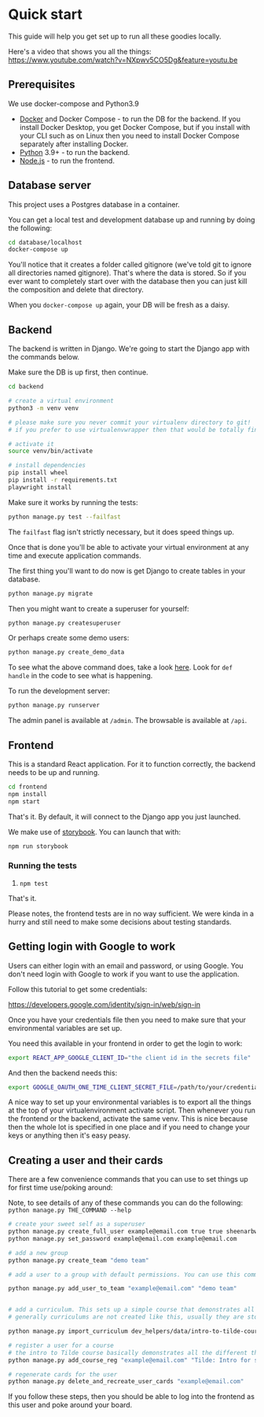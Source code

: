 # Quick start

This guide will help you get set up to run all these goodies locally.

Here's a video that shows you all the things: https://www.youtube.com/watch?v=NXpwv5CO5Dg&feature=youtu.be

## Prerequisites

We use docker-compose and Python3.9

- [Docker](https://www.docker.com/) and Docker Compose - to run the DB for the backend. If you install Docker Desktop, you get Docker Compose, but if you install with your CLI such as on Linux then you need to install Docker Compose separately after installing Docker.
- [Python](https://www.python.org/) 3.9+ - to run the backend.
- [Node.js](https://nodejs.org/en/) - to run the frontend.

## Database server

This project uses a Postgres database in a container.

You can get a local test and development database up and running by doing the following:

```sh
cd database/localhost
docker-compose up
```

You'll notice that it creates a folder called gitignore (we've told git to ignore all directories named gitignore). That's where the data is stored. So if you ever want to completely start over with the database then you can just kill the composition and delete that directory.

When you `docker-compose up` again, your DB will be fresh as a daisy.

## Backend

The backend is written in Django. We're going to start the Django app with the commands below.

Make sure the DB is up first, then continue.

```sh
cd backend

# create a virtual environment
python3 -m venv venv

# please make sure you never commit your virtualenv directory to git!
# if you prefer to use virtualenvwrapper then that would be totally fine

# activate it
source venv/bin/activate

# install dependencies
pip install wheel
pip install -r requirements.txt
playwright install
```

Make sure it works by running the tests:

```sh
python manage.py test --failfast
```

The `failfast` flag isn't strictly necessary, but it does speed things up.

Once that is done you'll be able to activate your virtual environment at any time and execute application commands.

The first thing you'll want to do now is get Django to create tables in your database.

```sh
python manage.py migrate
```

Then you might want to create a superuser for yourself:

```sh
python manage.py createsuperuser
```

Or perhaps create some demo users:

```sh 
python manage.py create_demo_data
```

To see what the above command does, take a look [here](backend/curriculum_tracking/management/commands/create_demo_data.py). Look for `def handle` in the code to see what is happening.


To run the development server:

```sh
python manage.py runserver
```

The admin panel is available at `/admin`.
The browsable is available at `/api`.


## Frontend

This is a standard React application. For it to function correctly, the backend needs to be up and running.

```sh
cd frontend
npm install
npm start
```

That's it. By default, it will connect to the Django app you just launched.

We make use of [storybook](https://storybook.js.org/). You can launch that with: 

```
npm run storybook
```

### Running the tests

1. `npm test`

That's it.

Please notes, the frontend tests are in no way sufficient. We were kinda in a hurry and still need to make some decisions about testing standards.

## Getting login with Google to work

Users can either login with an email and password, or using Google. You don't need login with Google to work if you want to use the application.

Follow this tutorial to get some credentials:

https://developers.google.com/identity/sign-in/web/sign-in

Once you have your credentials file then you need to make sure that your environmental variables are set up.

You need this available in your frontend in order to get the login to work:

```sh
export REACT_APP_GOOGLE_CLIENT_ID="the client id in the secrets file"
```

And then the backend needs this:

```sh
export GOOGLE_OAUTH_ONE_TIME_CLIENT_SECRET_FILE=/path/to/your/credentials/file
```

A nice way to set up your environmental variables is to export all the things at the top of your virtualenvironment activate script. Then whenever you run the frontend or the backend, activate the same venv. This is nice because then the whole lot is specified in one place and if you need to change your keys or anything then it's easy peasy.

## Creating a user and their cards

There are a few convenience commands that you can use to set things up for first time use/poking around:

Note, to see details of any of these commands you can do the following: `python manage.py THE_COMMAND --help`

```sh
# create your sweet self as a superuser
python manage.py create_full_user example@email.com true true sheenarbw
python manage.py set_password example@email.com example@email.com

# add a new group
python manage.py create_team "demo team"

# add a user to a group with default permissions. You can use this command to set people up with different roles

python manage.py add_user_to_team "example@email.com" "demo team"


# add a curriculum. This sets up a simple course that demonstrates all card features
# generally curriculums are not created like this, usually they are stored as markdown files in a seperate repo

python manage.py import_curriculum dev_helpers/data/intro-to-tilde-course.json

# register a user for a course
# the intro to Tilde course basically demonstrates all the different things Tilde can do from a student's perspective so it's a good way to get to poke around with all functionality
python manage.py add_course_reg "example@email.com" "Tilde: Intro for students"

# regenerate cards for the user
python manage.py delete_and_recreate_user_cards "example@email.com"
```

If you follow these steps, then you should be able to log into the frontend as this user and poke around your board.
